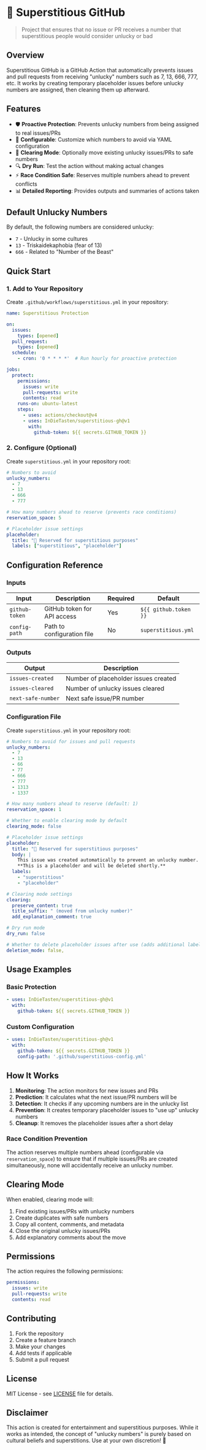 # 🔮 Superstitious GitHub

> Project that ensures that no issue or PR receives a number that superstitious people would consider unlucky or bad

## Overview

Superstitious GitHub is a GitHub Action that automatically prevents issues and pull requests from receiving "unlucky" numbers such as 7, 13, 666, 777, etc. It works by creating temporary placeholder issues before unlucky numbers are assigned, then cleaning them up afterward.

## Features

- 🛡️ **Proactive Protection**: Prevents unlucky numbers from being assigned to real issues/PRs
- 🔧 **Configurable**: Customize which numbers to avoid via YAML configuration
- 🧹 **Clearing Mode**: Optionally move existing unlucky issues/PRs to safe numbers
- 🔍 **Dry Run**: Test the action without making actual changes
- ⚡ **Race Condition Safe**: Reserves multiple numbers ahead to prevent conflicts
- 📊 **Detailed Reporting**: Provides outputs and summaries of actions taken

## Default Unlucky Numbers

By default, the following numbers are considered unlucky:
- `7` - Unlucky in some cultures
- `13` - Triskaidekaphobia (fear of 13)
- `666` - Related to "Number of the Beast"

## Quick Start

### 1. Add to Your Repository

Create `.github/workflows/superstitious.yml` in your repository:

```yaml
name: Superstitious Protection

on:
  issues:
    types: [opened]
  pull_request:
    types: [opened]
  schedule:
    - cron: '0 * * * *'  # Run hourly for proactive protection

jobs:
  protect:
    permissions:
      issues: write
      pull-requests: write
      contents: read
    runs-on: ubuntu-latest
    steps:
      - uses: actions/checkout@v4
      - uses: InDieTasten/superstitious-gh@v1
        with:
          github-token: ${{ secrets.GITHUB_TOKEN }}
```

### 2. Configure (Optional)

Create `superstitious.yml` in your repository root:

```yaml
# Numbers to avoid
unlucky_numbers:
  - 7
  - 13
  - 666
  - 777

# How many numbers ahead to reserve (prevents race conditions)
reservation_space: 5

# Placeholder issue settings
placeholder:
  title: "🔮 Reserved for superstitious purposes"
  labels: ["superstitious", "placeholder"]
```

## Configuration Reference

### Inputs

| Input | Description | Required | Default |
|-------|-------------|----------|---------|
| `github-token` | GitHub token for API access | Yes | `${{ github.token }}` |
| `config-path` | Path to configuration file | No | `superstitious.yml` |

### Outputs

| Output | Description |
|--------|-------------|
| `issues-created` | Number of placeholder issues created |
| `issues-cleared` | Number of unlucky issues cleared |
| `next-safe-number` | Next safe issue/PR number |

### Configuration File

Create `superstitious.yml` in your repository root:

```yaml
# Numbers to avoid for issues and pull requests
unlucky_numbers:
  - 7
  - 13
  - 66
  - 77
  - 666
  - 777
  - 1313
  - 1337

# How many numbers ahead to reserve (default: 1)
reservation_space: 1

# Whether to enable clearing mode by default
clearing_mode: false

# Placeholder issue settings
placeholder:
  title: "🔮 Reserved for superstitious purposes"
  body: |
    This issue was created automatically to prevent an unlucky number.
    **This is a placeholder and will be deleted shortly.**
  labels:
    - "superstitious"
    - "placeholder"

# Clearing mode settings
clearing:
  preserve_content: true
  title_suffix: " (moved from unlucky number)"
  add_explanation_comment: true

# Dry run mode
dry_run: false

# Whether to delete placeholder issues after use (adds additional labels and renames the issue title)
deletion_mode: false,
```

## Usage Examples

### Basic Protection

```yaml
- uses: InDieTasten/superstitious-gh@v1
  with:
    github-token: ${{ secrets.GITHUB_TOKEN }}
```

### Custom Configuration

```yaml
- uses: InDieTasten/superstitious-gh@v1
  with:
    github-token: ${{ secrets.GITHUB_TOKEN }}
    config-path: '.github/superstitious-config.yml'
```

## How It Works

1. **Monitoring**: The action monitors for new issues and PRs
2. **Prediction**: It calculates what the next issue/PR numbers will be
3. **Detection**: It checks if any upcoming numbers are in the unlucky list
4. **Prevention**: It creates temporary placeholder issues to "use up" unlucky numbers
5. **Cleanup**: It removes the placeholder issues after a short delay

### Race Condition Prevention

The action reserves multiple numbers ahead (configurable via `reservation_space`) to ensure that if multiple issues/PRs are created simultaneously, none will accidentally receive an unlucky number.

## Clearing Mode

When enabled, clearing mode will:

1. Find existing issues/PRs with unlucky numbers
2. Create duplicates with safe numbers
3. Copy all content, comments, and metadata
4. Close the original unlucky issues/PRs
5. Add explanatory comments about the move

## Permissions

The action requires the following permissions:

```yaml
permissions:
  issues: write
  pull-requests: write
  contents: read
```

## Contributing

1. Fork the repository
2. Create a feature branch
3. Make your changes
4. Add tests if applicable
5. Submit a pull request

## License

MIT License - see [LICENSE](LICENSE) file for details.

## Disclaimer

This action is created for entertainment and superstitious purposes. While it works as intended, the concept of "unlucky numbers" is purely based on cultural beliefs and superstitions. Use at your own discretion! 🔮